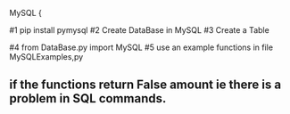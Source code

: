 MySQL {

#1 pip install pymysql
#2 Create DataBase in MySQL
#3 Create a Table

#4 from DataBase.py import MySQL
#5 use an example functions in file MySQLExamples,py

## if the functions return False amount ie there is a problem in SQL commands.
